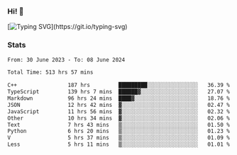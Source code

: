 ### Hi!  👋

[![Typing SVG](https://readme-typing-svg.herokuapp.com?font=Fira+Code&pause=1000&width=435&lines=Hello!+I'm+Texiwustion.)](https://git.io/typing-svg)

### Stats

<!--START_SECTION:waka-->

```txt
From: 30 June 2023 - To: 08 June 2024

Total Time: 513 hrs 57 mins

C++                187 hrs         █████████░░░░░░░░░░░░░░░░   36.39 %
TypeScript         139 hrs 7 mins  ██████▓░░░░░░░░░░░░░░░░░░   27.07 %
Markdown           96 hrs 24 mins  ████▓░░░░░░░░░░░░░░░░░░░░   18.76 %
JSON               12 hrs 42 mins  ▓░░░░░░░░░░░░░░░░░░░░░░░░   02.47 %
JavaScript         11 hrs 56 mins  ▓░░░░░░░░░░░░░░░░░░░░░░░░   02.32 %
Other              10 hrs 34 mins  ▓░░░░░░░░░░░░░░░░░░░░░░░░   02.06 %
Text               7 hrs 43 mins   ▒░░░░░░░░░░░░░░░░░░░░░░░░   01.50 %
Python             6 hrs 20 mins   ▒░░░░░░░░░░░░░░░░░░░░░░░░   01.23 %
V                  5 hrs 37 mins   ▒░░░░░░░░░░░░░░░░░░░░░░░░   01.09 %
Less               5 hrs 11 mins   ▒░░░░░░░░░░░░░░░░░░░░░░░░   01.01 %
```

<!--END_SECTION:waka-->
